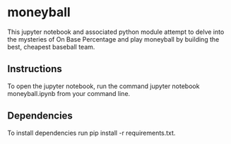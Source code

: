 # moneyball
This jupyter notebook and associated python module attempt to delve into the mysteries of On Base Percentage and play moneyball by building the best, cheapest baseball team.
## Instructions
To open the jupyter notebook, run the command jupyter notebook moneyball.ipynb from your command line.

## Dependencies
To install dependencies run pip install -r requirements.txt.
